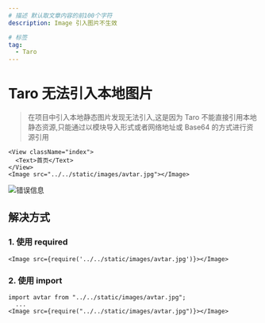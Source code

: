 ```yaml
---
# 描述 默认取文章内容的前100个字符
description: Image 引入图片不生效

# 标签
tag:
  - Taro
---
```


# Taro 无法引入本地图片

> 在项目中引入本地静态图片发现无法引入,这是因为 Taro 不能直接引用本地静态资源,只能通过以模块导入形式或者网络地址或 Base64 的方式进行资源引用

```tsx
<View className="index">
  <Text>首页</Text>
</View>
<Image src="../../static/images/avtar.jpg"></Image>
```

![错误信息](/taro/imgErr.png)

## 解决方式

### 1. 使用 required

```tsx
<Image src={require('../../static/images/avtar.jpg')}></Image>
```

### 2. 使用 import

```tsx
import avtar from "../../static/images/avtar.jpg";
  ...
<Image src={require("../../static/images/avtar.jpg")}></Image>
```
